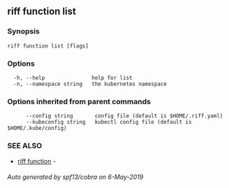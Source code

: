 ## riff function list



### Synopsis



```
riff function list [flags]
```

### Options

```
  -h, --help               help for list
  -n, --namespace string   the kubernetes namespace
```

### Options inherited from parent commands

```
      --config string       config file (default is $HOME/.riff.yaml)
      --kubeconfig string   kubectl config file (default is $HOME/.kube/config)
```

### SEE ALSO

* [riff function](riff_function.md)	 - 

###### Auto generated by spf13/cobra on 6-May-2019
